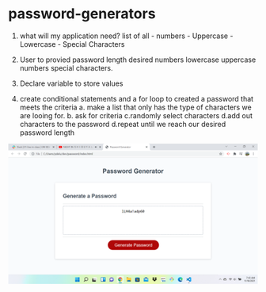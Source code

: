 # password-generators 
 

1. what will my application need?
    list of all - numbers
                - Uppercase 
                - Lowercase
                - Special Characters


2. User to provied password length desired
  numbers
  lowercase
  uppercase
  numbers
  special characters. 


3. Declare variable to store values

4. create conditional statements and a for loop to created a password that meets the criteria
  a. make a list that only has the type of characters we are looing for.
  b. ask for criteria
  c.randomly select characters 
  d.add out characters to the password
  d.repeat until we reach our desired password length


![](HW3.png)
